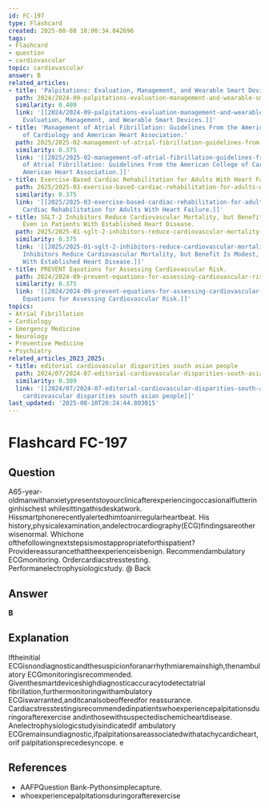 ```yaml
---
id: FC-197
type: Flashcard
created: 2025-08-08 10:00:34.042696
tags:
- Flashcard
- question
- cardiovascular
topic: cardiovascular
answer: B
related_articles:
- title: 'Palpitations: Evaluation, Management, and Wearable Smart Devices.'
  path: 2024/2024-09-palpitations-evaluation-management-and-wearable-smart-device.md
  similarity: 0.409
  link: '[[2024/2024-09-palpitations-evaluation-management-and-wearable-smart-device|Palpitations:
    Evaluation, Management, and Wearable Smart Devices.]]'
- title: 'Management of Atrial Fibrillation: Guidelines From the American College
    of Cardiology and American Heart Association.'
  path: 2025/2025-02-management-of-atrial-fibrillation-guidelines-from-the-americ.md
  similarity: 0.375
  link: '[[2025/2025-02-management-of-atrial-fibrillation-guidelines-from-the-americ|Management
    of Atrial Fibrillation: Guidelines From the American College of Cardiology and
    American Heart Association.]]'
- title: Exercise-Based Cardiac Rehabilitation for Adults With Heart Failure.
  path: 2025/2025-03-exercise-based-cardiac-rehabilitation-for-adults-with-heart.md
  similarity: 0.375
  link: '[[2025/2025-03-exercise-based-cardiac-rehabilitation-for-adults-with-heart|Exercise-Based
    Cardiac Rehabilitation for Adults With Heart Failure.]]'
- title: SGLT-2 Inhibitors Reduce Cardiovascular Mortality, but Benefit Is Modest,
    Even in Patients With Established Heart Disease.
  path: 2025/2025-01-sglt-2-inhibitors-reduce-cardiovascular-mortality-but-benefi.md
  similarity: 0.375
  link: '[[2025/2025-01-sglt-2-inhibitors-reduce-cardiovascular-mortality-but-benefi|SGLT-2
    Inhibitors Reduce Cardiovascular Mortality, but Benefit Is Modest, Even in Patients
    With Established Heart Disease.]]'
- title: PREVENT Equations for Assessing Cardiovascular Risk.
  path: 2024/2024-09-prevent-equations-for-assessing-cardiovascular-risk.md
  similarity: 0.375
  link: '[[2024/2024-09-prevent-equations-for-assessing-cardiovascular-risk|PREVENT
    Equations for Assessing Cardiovascular Risk.]]'
topics:
- Atrial Fibrillation
- Cardiology
- Emergency Medicine
- Neurology
- Preventive Medicine
- Psychiatry
related_articles_2023_2025:
- title: editorial cardiovascular disparities south asian people
  path: 2024/07/2024-07-editorial-cardiovascular-disparities-south-asian-people.md
  similarity: 0.309
  link: '[[2024/07/2024-07-editorial-cardiovascular-disparities-south-asian-people|editorial
    cardiovascular disparities south asian people]]'
last_updated: '2025-08-10T20:24:44.803015'
---
```


# Flashcard FC-197

## Question

A65-year-oldmanwithanxietypresentstoyourclinicafterexperiencingoccasionalflutteringinhischest whilesittingathisdeskatwork. Hissmartphonerecentlyalertedhimtoanirregularheartbeat. His history,physicalexamination,andelectrocardiography(ECG)findingsareotherwisenormal. Whichone ofthefollowingnextstepsismostappropriateforthispatient? Providereassurancethattheexperienceisbenign. Recommendambulatory ECGmonitoring. Ordercardiacstresstesting. Performanelectrophysiologicstudy. @ Back

## Answer

**B**

## Explanation

Iftheinitial ECGisnondiagnosticandthesuspicionforanarrhythmiaremainshigh,thenambulatory ECGmonitoringisrecommended. Giventhesmartdeviceshighdiagnosticaccuracytodetectatrial fibrillation,furthermonitoringwithambulatory ECGiswarranted,anditcanalsobeofferedfor reassurance. Cardiacstresstestingisrecommendedinpatientswhoexperiencepalpitationsduringorafterexercise andinthosewithsuspectedischemicheartdisease. Anelectrophysiologicstudyisindicatedif ambulatory ECGremainsundiagnostic,ifpalpitationsareassociatedwithatachycardicheart,orif palpitationsprecedesyncope. e

## References

- AAFPQuestion Bank-Pythonsimplecapture.
- whoexperiencepalpitationsduringorafterexercise

